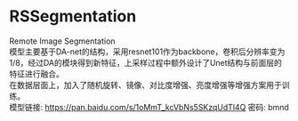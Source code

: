 # RSSegmentation
Remote Image Segmentation  
模型主要基于DA-net的结构，采用resnet101作为backbone，卷积后分辨率变为1/8，经过DA的模块得到新特征，上采样过程中额外设计了Unet结构与前面层的特征进行融合。  
在数据层面上，加入了随机旋转、镜像、对比度增强、亮度增强等增强方案用于训练。  
模型链接: https://pan.baidu.com/s/1oMmT_kcVbNs5SKzqUdTl4Q  密码: bmnd
